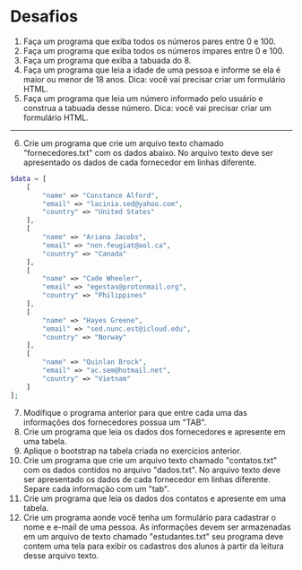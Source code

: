 # Desafios

1. Faça um programa que exiba todos os números pares entre 0 e 100.
2. Faça um programa que exiba todos os números ímpares entre 0 e 100.
3. Faça um programa que exiba a tabuada do 8.
4. Faça um programa que leia a idade de uma pessoa e informe se ela é maior ou menor de 18 anos. Dica: você vai precisar criar um formulário HTML.
5. Faça um programa que leia um número informado pelo usuário e construa a tabuada desse número. Dica: você vai precisar criar um formulário HTML.
--- 
6. Crie um programa que crie um arquivo texto chamado "fornecedores.txt" com os dados abaixo. No arquivo texto deve ser apresentado os dados de cada fornecedor em linhas diferente. 
```php
$data = [
    [
        "name" => "Constance Alford",
        "email" => "lacinia.sed@yahoo.com",
        "country" => "United States"
    ],
    [
        "name" => "Ariana Jacobs",
        "email" => "non.feugiat@aol.ca",
        "country" => "Canada"
    ],
    [
        "name" => "Cade Wheeler",
        "email" => "egestas@protonmail.org",
        "country" => "Philippines"
    ],
    [
        "name" => "Hayes Greene",
        "email" => "sed.nunc.est@icloud.edu",
        "country" => "Norway"
    ],
    [
        "name" => "Quinlan Brock",
        "email" => "ac.sem@hotmail.net",
        "country" => "Vietnam"
    ]
];
```
7. Modifique o programa anterior para que entre cada uma das informações dos fornecedores possua um "TAB".
8. Crie um programa que leia os dados dos fornecedores e apresente em uma tabela.
9. Aplique o bootstrap na tabela criada no exercícios anterior.
10. Crie um programa que crie um arquivo texto chamado "contatos.txt" com os dados contidos no arquivo "dados.txt". No arquivo texto deve ser apresentado os dados de cada fornecedor em linhas diferente. Separe cada informação com um "tab".
11. Crie um programa que leia os dados dos contatos e apresente em uma tabela.
12. Crie um programa aonde você tenha um formulário para cadastrar o nome e e-mail de uma pessoa. As informações devem ser armazenadas em um arquivo de texto chamado "estudantes.txt" seu programa deve contem uma tela para exibir os cadastros dos alunos à partir da leitura desse arquivo texto.